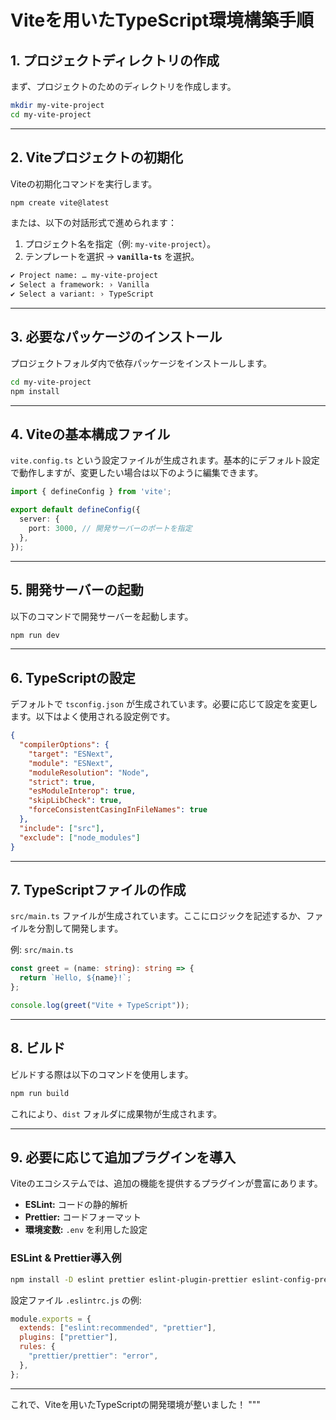 # Viteを用いたTypeScript環境構築手順

## **1. プロジェクトディレクトリの作成**
まず、プロジェクトのためのディレクトリを作成します。

```bash
mkdir my-vite-project
cd my-vite-project
```

---

## **2. Viteプロジェクトの初期化**
Viteの初期化コマンドを実行します。

```bash
npm create vite@latest
```

または、以下の対話形式で進められます：
1. プロジェクト名を指定（例: `my-vite-project`）。
2. テンプレートを選択 → **`vanilla-ts`** を選択。

```bash
✔ Project name: … my-vite-project
✔ Select a framework: › Vanilla
✔ Select a variant: › TypeScript
```

---

## **3. 必要なパッケージのインストール**
プロジェクトフォルダ内で依存パッケージをインストールします。

```bash
cd my-vite-project
npm install
```

---

## **4. Viteの基本構成ファイル**
`vite.config.ts` という設定ファイルが生成されます。基本的にデフォルト設定で動作しますが、変更したい場合は以下のように編集できます。

```ts
import { defineConfig } from 'vite';

export default defineConfig({
  server: {
    port: 3000, // 開発サーバーのポートを指定
  },
});
```

---

## **5. 開発サーバーの起動**
以下のコマンドで開発サーバーを起動します。

```bash
npm run dev
```

---

## **6. TypeScriptの設定**
デフォルトで `tsconfig.json` が生成されています。必要に応じて設定を変更します。以下はよく使用される設定例です。

```json
{
  "compilerOptions": {
    "target": "ESNext",
    "module": "ESNext",
    "moduleResolution": "Node",
    "strict": true,
    "esModuleInterop": true,
    "skipLibCheck": true,
    "forceConsistentCasingInFileNames": true
  },
  "include": ["src"],
  "exclude": ["node_modules"]
}
```

---

## **7. TypeScriptファイルの作成**
`src/main.ts` ファイルが生成されています。ここにロジックを記述するか、ファイルを分割して開発します。

例: `src/main.ts`
```ts
const greet = (name: string): string => {
  return `Hello, ${name}!`;
};

console.log(greet("Vite + TypeScript"));
```

---

## **8. ビルド**
ビルドする際は以下のコマンドを使用します。

```bash
npm run build
```

これにより、`dist` フォルダに成果物が生成されます。

---

## **9. 必要に応じて追加プラグインを導入**
Viteのエコシステムでは、追加の機能を提供するプラグインが豊富にあります。

- **ESLint:** コードの静的解析
- **Prettier:** コードフォーマット
- **環境変数:** `.env` を利用した設定

### ESLint & Prettier導入例
```bash
npm install -D eslint prettier eslint-plugin-prettier eslint-config-prettier
```

設定ファイル `.eslintrc.js` の例:
```js
module.exports = {
  extends: ["eslint:recommended", "prettier"],
  plugins: ["prettier"],
  rules: {
    "prettier/prettier": "error",
  },
};
```

---

これで、Viteを用いたTypeScriptの開発環境が整いました！
"""
